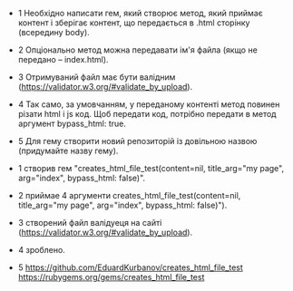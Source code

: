 - 1 Необхідно написати гем, який створює метод, який приймає контент і зберігає контент, що передається в .html сторінку (всередину body).
- 2 Опціонально метод можна передавати ім'я файла (якщо не передано – index.html).
- 3 Отримуваний файл має бути валідним (https://validator.w3.org/#validate_by_upload).
- 4 Так само, за умовчанням, у переданому контенті метод повинен різати html і js код. Щоб передати код, потрібно передати в метод аргумент bypass_html: true.
- 5 Для гему створити новий репозиторій із довільною назвою (придумайте назву гему).

- 1 створив гем "creates_html_file_test(content=nil, title_arg="my page", arg="index", bypass_html: false)".
- 2 приймае 4 аргументи creates_html_file_test(content=nil, title_arg="my page", arg="index", bypass_html: false)").
- 3 створений файл валідуеця на сайті (https://validator.w3.org/#validate_by_upload).
- 4 зроблено.
- 5 https://github.com/EduardKurbanov/creates_html_file_test
   https://rubygems.org/gems/creates_html_file_test



